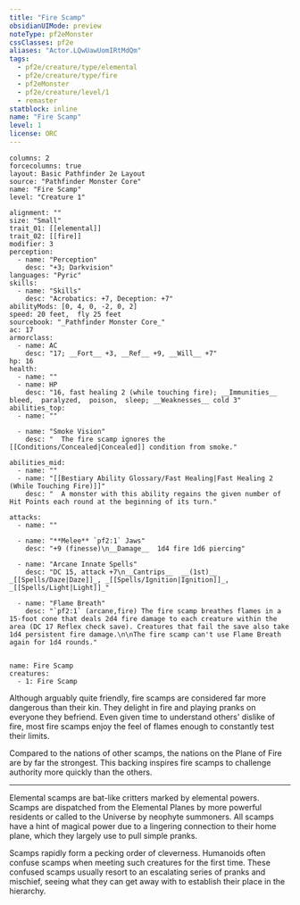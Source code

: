 ```yaml
---
title: "Fire Scamp"
obsidianUIMode: preview
noteType: pf2eMonster
cssClasses: pf2e
aliases: "Actor.LQwUawUomIRtMdQm" 
tags:
  - pf2e/creature/type/elemental
  - pf2e/creature/type/fire
  - pf2eMonster
  - pf2e/creature/level/1
  - remaster
statblock: inline
name: "Fire Scamp"
level: 1
license: ORC
---
```


```statblock
columns: 2
forcecolumns: true
layout: Basic Pathfinder 2e Layout
source: "Pathfinder Monster Core"
name: "Fire Scamp"
level: "Creature 1"

alignment: ""
size: "Small"
trait_01: [[elemental]]
trait_02: [[fire]]
modifier: 3
perception:
  - name: "Perception"
    desc: "+3; Darkvision"
languages: "Pyric"
skills:
  - name: "Skills"
    desc: "Acrobatics: +7, Deception: +7"
abilityMods: [0, 4, 0, -2, 0, 2]
speed: 20 feet,  fly 25 feet
sourcebook: "_Pathfinder Monster Core_"
ac: 17
armorclass:
  - name: AC
    desc: "17; __Fort__ +3, __Ref__ +9, __Will__ +7"
hp: 16
health:
  - name: ""
  - name: HP
    desc: "16, fast healing 2 (while touching fire); __Immunities__  bleed,  paralyzed,  poison,  sleep; __Weaknesses__ cold 3"
abilities_top:
  - name: ""

  - name: "Smoke Vision"
    desc: "  The fire scamp ignores the [[Conditions/Concealed|Concealed]] condition from smoke."

abilities_mid:
  - name: ""
  - name: "[[Bestiary Ability Glossary/Fast Healing|Fast Healing 2 (While Touching Fire)]]"
    desc: "  A monster with this ability regains the given number of Hit Points each round at the beginning of its turn."

attacks:
  - name: ""

  - name: "**Melee** `pf2:1` Jaws"
    desc: "+9 (finesse)\n__Damage__  1d4 fire 1d6 piercing"

  - name: "Arcane Innate Spells"
    desc: "DC 15, attack +7\n__Cantrips__  __(1st)__ _[[Spells/Daze|Daze]]_, _[[Spells/Ignition|Ignition]]_, _[[Spells/Light|Light]]_"

  - name: "Flame Breath"
    desc: "`pf2:1` (arcane,fire) The fire scamp breathes flames in a 15-foot cone that deals 2d4 fire damage to each creature within the area (DC 17 Reflex check save). Creatures that fail the save also take 1d4 persistent fire damage.\n\nThe fire scamp can't use Flame Breath again for 1d4 rounds."
 
```

```encounter-table
name: Fire Scamp
creatures:
  - 1: Fire Scamp
```



Although arguably quite friendly, fire scamps are considered far more dangerous than their kin. They delight in fire and playing pranks on everyone they befriend. Even given time to understand others' dislike of fire, most fire scamps enjoy the feel of flames enough to constantly test their limits.

Compared to the nations of other scamps, the nations on the Plane of Fire are by far the strongest. This backing inspires fire scamps to challenge authority more quickly than the others.

* * *

Elemental scamps are bat-like critters marked by elemental powers. Scamps are dispatched from the Elemental Planes by more powerful residents or called to the Universe by neophyte summoners. All scamps have a hint of magical power due to a lingering connection to their home plane, which they largely use to pull simple pranks.

Scamps rapidly form a pecking order of cleverness. Humanoids often confuse scamps when meeting such creatures for the first time. These confused scamps usually resort to an escalating series of pranks and mischief, seeing what they can get away with to establish their place in the hierarchy.
